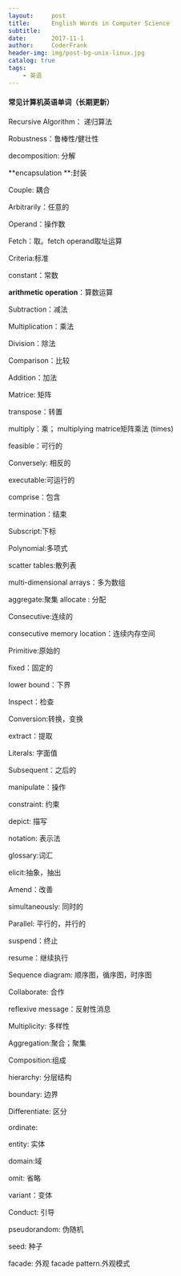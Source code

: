 ```yaml
---
layout:     post
title:      English Words in Computer Science
subtitle:   
date:       2017-11-1
author:     CoderFrank	
header-img: img/post-bg-unix-linux.jpg
catalog: true
tags:
    - 英语
---
```




#### 常见计算机英语单词（长期更新）



Recursive Algorithm： 递归算法

Robustness：鲁棒性/健壮性

decomposition: 分解

**encapsulation  **:封装

Couple: 耦合

Arbitrarily：任意的

Operand：操作数

Fetch：取。fetch operand取址运算

Criteria:标准

constant：常数

**arithmetic operation**：算数运算

Subtraction：减法

Multiplication：乘法

Division：除法

Comparison：比较

Addition：加法

Matrice: 矩阵

transpose：转置

multiply：乘；  multiplying matrice矩阵乘法 (times)

feasible：可行的

Conversely: 相反的

executable:可运行的

comprise：包含

termination：结束

Subscript:下标

Polynomial:多项式

scatter tables:散列表

multi-dimensional arrays：多为数组

aggregate:聚集
allocate : 分配

Consecutive:连续的

consecutive memory location：连续内存空间

Primitive:原始的

fixed：固定的

lower bound：下界

Inspect：检查

Conversion:转换，变换

extract：提取

Literals:  字面值

Subsequent：之后的

manipulate：操作

constraint: 约束

depict: 描写

notation: 表示法

glossary:词汇

elicit:抽象，抽出

Amend：改善

simultaneously: 同时的

Parallel: 平行的，并行的

suspend：终止 

resume：继续执行

Sequence diagram: 顺序图，循序图，时序图

Collaborate: 合作

reflexive message：反射性消息

Multiplicity: 多样性

Aggregation:聚合；聚集

Composition:组成

hierarchy: 分层结构 

boundary: 边界

Differentiate: 区分

ordinate: 

entity: 实体

domain:域

omit: 省略

variant：变体

Conduct: 引导

pseudorandom: 伪随机

seed: 种子

facade: 外观   facade pattern.外观模式